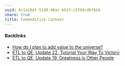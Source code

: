 ```yaml
---
uuid: 6c1a104f-51d8-40ac-bb23-c5768cdbfb16
share: true
title: Commoditize Context
---
```

#### Backlinks

* [How do I plan to add value to the universe?](/a8266a1f-e6ca-4cf7-af97-e5cc7198f8ce)
* [ETL to QE, Update 22, Tutorial Your Way To Victory](/72b60152-c15c-4243-8329-67cd13e78ba6)
* [ETL to QE, Update 19, Greatness is Other People](/9e00b380-91e7-4092-98fd-838dc5fd21d8)